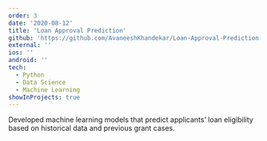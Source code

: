 ```yaml
---
order: 3
date: '2020-08-12'
title: 'Loan Approval Prediction'
github: 'https://github.com/AvaneeshKhandekar/Loan-Approval-Prediction'
external: ''
ios: ''
android: ''
tech:
  - Python
  - Data Science
  - Machine Learning
showInProjects: true
---
```


Developed machine learning models that predict applicants’ loan eligibility based on historical data and previous grant cases.
